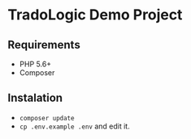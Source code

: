 # TradoLogic Demo Project

## Requirements
- PHP 5.6+
- Composer

## Instalation

- `composer update`
- `cp .env.example .env` and edit it.
